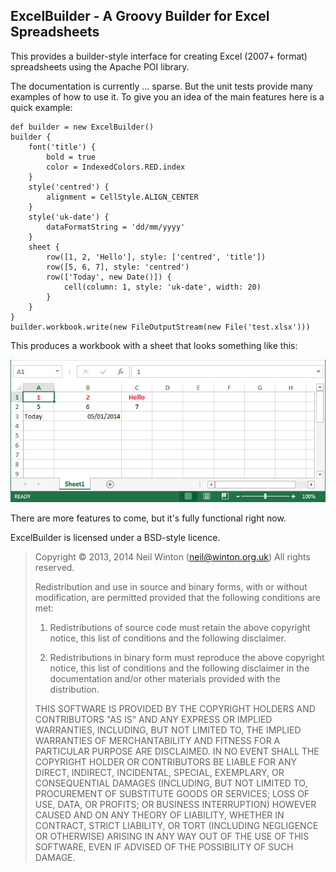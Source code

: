 ## ExcelBuilder - A Groovy Builder for Excel Spreadsheets

This provides a builder-style interface for creating Excel (2007+ format) spreadsheets using the Apache POI library.

The documentation is currently ... sparse. But the unit tests provide many examples of how to use it.
To give you an idea of the main features here is a quick example:

	def builder = new ExcelBuilder()
	builder {
		font('title') {
			bold = true
			color = IndexedColors.RED.index
		}
		style('centred') {
			alignment = CellStyle.ALIGN_CENTER
		}
		style('uk-date') {
			dataFormatString = 'dd/mm/yyyy'
		}
		sheet {
			row([1, 2, 'Hello'], style: ['centred', 'title'])
			row([5, 6, 7], style: 'centred')
			row(['Today', new Date()]) {
				cell(column: 1, style: 'uk-date', width: 20)
			}
		}
	}
	builder.workbook.write(new FileOutputStream(new File('test.xlsx')))

This produces a workbook with a sheet that looks something like this:

![Screenshot of resulting spreadsheet](test-screenshot.png "Screenshot")

There are more features to come, but it's fully functional right now.

ExcelBuilder is licensed under a BSD-style licence.

> Copyright &copy; 2013, 2014 Neil Winton (neil@winton.org.uk)
> All rights reserved.
>
> Redistribution and use in source and binary forms, with or without modification,
> are permitted provided that the following conditions are met:
>
> 1. Redistributions of source code must retain the above copyright notice, this
> list of conditions and the following disclaimer.
>
> 2. Redistributions in binary form must reproduce the above copyright notice,
> this list of conditions and the following disclaimer in the documentation and/or
> other materials provided with the distribution.
>
> THIS SOFTWARE IS PROVIDED BY THE COPYRIGHT HOLDERS AND CONTRIBUTORS "AS IS" AND ANY
> EXPRESS OR IMPLIED WARRANTIES, INCLUDING, BUT NOT LIMITED TO, THE IMPLIED WARRANTIES
> OF MERCHANTABILITY AND FITNESS FOR A PARTICULAR PURPOSE ARE DISCLAIMED. IN NO EVENT
> SHALL THE COPYRIGHT HOLDER OR CONTRIBUTORS BE LIABLE FOR ANY DIRECT, INDIRECT, INCIDENTAL,
> SPECIAL, EXEMPLARY, OR CONSEQUENTIAL DAMAGES (INCLUDING, BUT NOT LIMITED TO, PROCUREMENT
> OF SUBSTITUTE GOODS OR SERVICES; LOSS OF USE, DATA, OR PROFITS; OR BUSINESS INTERRUPTION)
> HOWEVER CAUSED AND ON ANY THEORY OF LIABILITY, WHETHER IN CONTRACT, STRICT LIABILITY, OR
> TORT (INCLUDING NEGLIGENCE OR OTHERWISE) ARISING IN ANY WAY OUT OF THE USE OF THIS SOFTWARE,
> EVEN IF ADVISED OF THE POSSIBILITY OF SUCH DAMAGE.